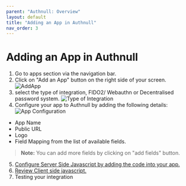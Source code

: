 ```yaml
---
parent: "Authnull: Overview"
layout: default
title: "Adding an App in Authnull"
nav_order: 3
---
```


# Adding an App in Authnull

1. Go to apps section via the navigation bar.
2. Click on "Add an App" button on the right side of your screen.
![AddApp](../../../assets/images/AddApp.png)
3. select the type of integration, FIDO2/ Webauthn or Decentralised password system.
![Type of Integration](../../../assets/images/Typeofintegration.png)
4. Configure your app to Authnull by adding the following details:
![App Configuration](../../../assets/images/Appconfiguration.png)
  * App Name
  * Public URL
  * Logo
  * Field Mapping from the list of available fields.
   > **Note:** You can add more fields by clicking on "add fields" button.
5. [Configure Server Side Javascript by adding the code into your app.](http://127.0.0.1:4000/help/docs/End%20User%20Guide/Integrating_Server_Side/)
6. [Review Client side javascript.](http://127.0.0.1:4000/help/docs/End%20User%20Guide/Client%20side%20integration/)
7. Testing your integration
